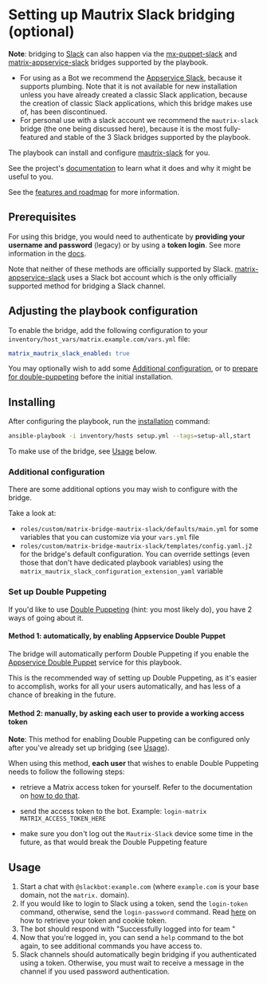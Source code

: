 # Setting up Mautrix Slack bridging (optional)

**Note**: bridging to [Slack](https://slack.com/) can also happen via the [mx-puppet-slack](configuring-playbook-bridge-mx-puppet-slack.md) and [matrix-appservice-slack](configuring-playbook-bridge-appservice-slack.md) bridges supported by the playbook.
- For using as a Bot we recommend the [Appservice Slack](configuring-playbook-bridge-appservice-slack.md), because it supports plumbing. Note that it is not available for new installation unless you have already created a classic Slack application, because the creation of classic Slack applications, which this bridge makes use of, has been discontinued.
- For personal use with a slack account we recommend the `mautrix-slack` bridge (the one being discussed here), because it is the most fully-featured and stable of the 3 Slack bridges supported by the playbook.

The playbook can install and configure [mautrix-slack](https://github.com/mautrix/slack) for you.

See the project's [documentation](https://docs.mau.fi/bridges/go/slack/index.html) to learn what it does and why it might be useful to you.

See the [features and roadmap](https://github.com/mautrix/slack/blob/main/ROADMAP.md) for more information.


## Prerequisites

For using this bridge, you would need to authenticate by **providing your username and password** (legacy) or by using a **token login**. See more information in the [docs](https://docs.mau.fi/bridges/go/slack/authentication.html).

Note that neither of these methods are officially supported by Slack. [matrix-appservice-slack](configuring-playbook-bridge-appservice-slack.md) uses a Slack bot account which is the only officially supported method for bridging a Slack channel.


## Adjusting the playbook configuration

To enable the bridge, add the following configuration to your `inventory/host_vars/matrix.example.com/vars.yml` file:

```yaml
matrix_mautrix_slack_enabled: true
```

You may optionally wish to add some [Additional configuration](#additional-configuration), or to [prepare for double-puppeting](#set-up-double-puppeting) before the initial installation.

## Installing

After configuring the playbook, run the [installation](installing.md) command:

```sh
ansible-playbook -i inventory/hosts setup.yml --tags=setup-all,start
```

To make use of the bridge, see [Usage](#usage) below.


### Additional configuration

There are some additional options you may wish to configure with the bridge.

Take a look at:

- `roles/custom/matrix-bridge-mautrix-slack/defaults/main.yml` for some variables that you can customize via your `vars.yml` file
- `roles/custom/matrix-bridge-mautrix-slack/templates/config.yaml.j2` for the bridge's default configuration. You can override settings (even those that don't have dedicated playbook variables) using the `matrix_mautrix_slack_configuration_extension_yaml` variable


### Set up Double Puppeting

If you'd like to use [Double Puppeting](https://docs.mau.fi/bridges/general/double-puppeting.html) (hint: you most likely do), you have 2 ways of going about it.

#### Method 1: automatically, by enabling Appservice Double Puppet

The bridge will automatically perform Double Puppeting if you enable the [Appservice Double Puppet](configuring-playbook-appservice-double-puppet.md) service for this playbook.

This is the recommended way of setting up Double Puppeting, as it's easier to accomplish, works for all your users automatically, and has less of a chance of breaking in the future.

#### Method 2: manually, by asking each user to provide a working access token

**Note**: This method for enabling Double Puppeting can be configured only after you've already set up bridging (see [Usage](#usage)).

When using this method, **each user** that wishes to enable Double Puppeting needs to follow the following steps:

- retrieve a Matrix access token for yourself. Refer to the documentation on [how to do that](obtaining-access-tokens.md).

- send the access token to the bot. Example: `login-matrix MATRIX_ACCESS_TOKEN_HERE`

- make sure you don't log out the `Mautrix-Slack` device some time in the future, as that would break the Double Puppeting feature


## Usage

1. Start a chat with `@slackbot:example.com` (where `example.com` is your base domain, not the `matrix.` domain).
2. If you would like to login to Slack using a token, send the `login-token` command, otherwise, send the `login-password` command. Read [here](https://docs.mau.fi/bridges/go/slack/authentication.html) on how to retrieve your token and cookie token.
3. The bot should respond with "Successfully logged into <email> for team <workspace>"
4. Now that you're logged in, you can send a `help` command to the bot again, to see additional commands you have access to.
5. Slack channels should automatically begin bridging if you authenticated using a token. Otherwise, you must wait to receive a message in the channel if you used password authentication.
